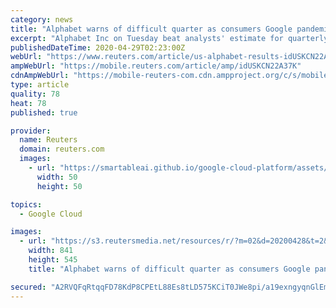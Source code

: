 ```yaml
---
category: news
title: "Alphabet warns of difficult quarter as consumers Google pandemic, not shopping"
excerpt: "Alphabet Inc on Tuesday beat analysts' estimate for quarterly revenue as its Google unit posted double-digit advertising growth despite the economic slowdown from the novel coronavirus."
publishedDateTime: 2020-04-29T02:23:00Z
webUrl: "https://www.reuters.com/article/us-alphabet-results-idUSKCN22A37K"
ampWebUrl: "https://mobile.reuters.com/article/amp/idUSKCN22A37K"
cdnAmpWebUrl: "https://mobile-reuters-com.cdn.ampproject.org/c/s/mobile.reuters.com/article/amp/idUSKCN22A37K"
type: article
quality: 78
heat: 78
published: true

provider:
  name: Reuters
  domain: reuters.com
  images:
    - url: "https://smartableai.github.io/google-cloud-platform/assets/images/organizations/reuters.com-50x50.jpg"
      width: 50
      height: 50

topics:
  - Google Cloud

images:
  - url: "https://s3.reutersmedia.net/resources/r/?m=02&d=20200428&t=2&i=1516782288&w=&fh=545px&fw=&ll=&pl=&sq=&r=LYNXNPEG3R28N"
    width: 841
    height: 545
    title: "Alphabet warns of difficult quarter as consumers Google pandemic, not shopping"

secured: "A2RVQFqRtqqFD78KdP8CPEtL88Es8tLD575KCiT0JWe8pi/a19exngyqnGlEmzrtiv/XHGxwqdqO0ElTaF3pRrDHemUss37s9exx+3mUnDHntI+Mvn+rC17ogcrEWztWvAfUTEjw+S4ysE1hoNtJf3SluVj0o4pJn95imhxz3XDFHmAUVPWNk76qmJdEwxix5ZZEZ2fijy+mW6eMYW3fcneCeBQvUcG4v4i2zt9I0B8XeyOEFlo8R0e62dy+yzyCrJpaLS4HoWvCWIQTAnQdNWSPIzLok7Csi6xfAOhQaSDMK9OwVUxGz/jZ6iTC9MMw;6SdSCo738/Mv2XFfOtFUQA=="
---
```



